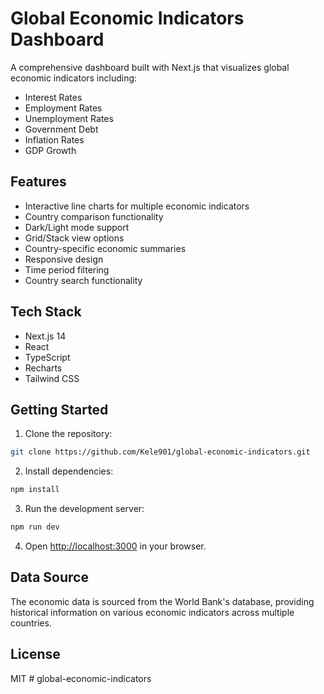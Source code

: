 # Global Economic Indicators Dashboard

A comprehensive dashboard built with Next.js that visualizes global economic indicators including:
- Interest Rates
- Employment Rates
- Unemployment Rates
- Government Debt
- Inflation Rates
- GDP Growth

## Features

- Interactive line charts for multiple economic indicators
- Country comparison functionality
- Dark/Light mode support
- Grid/Stack view options
- Country-specific economic summaries
- Responsive design
- Time period filtering
- Country search functionality

## Tech Stack

- Next.js 14
- React
- TypeScript
- Recharts
- Tailwind CSS

## Getting Started

1. Clone the repository:
```bash
git clone https://github.com/Kele901/global-economic-indicators.git
```

2. Install dependencies:
```bash
npm install
```

3. Run the development server:
```bash
npm run dev
```

4. Open [http://localhost:3000](http://localhost:3000) in your browser.

## Data Source

The economic data is sourced from the World Bank's database, providing historical information on various economic indicators across multiple countries.

## License

MIT #   g l o b a l - e c o n o m i c - i n d i c a t o r s  
 